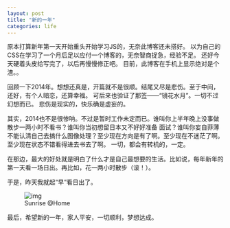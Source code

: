 ```yaml
---
layout: post
title: "新的一年"
categories: life
---
```

<div class="text-info">原本打算新年第一天开始重头开始学习JS的，无奈此博客还未搭好。
以为自己的CSS在学习了一个月后足以应付一个博客的，无奈智商捉急，经验不足。
还好今天硬着头皮给写完了，以后再慢慢修正吧。
目前，此博客在手机上显示绝对是个渣。。
</div>



回顾一下2014年。想想还真是，开篇就不是很顺。结尾又尽是悲伤。至于中间，还好，有个人暗恋，还算幸福。
可后来也验证了那签——“镜花水月”。一切不过幻想而已。
悲伤是现实的，快乐确是虚妄的。

其实，2014也不是很惨呐。不过是暂时工作未定而已。谁叫你上半年晚上没事做散步一两小时不看书？谁叫你当初想留日本又不好好准备
面试？谁叫你妄自菲薄不能认清自己去搞什么图像处理？至少现在方向是有了啊。至少现在不迷茫了啊。至少现在状态不错看得进去书去了啊。
一切，都会有转机的，一定。

在那边，最大的好处就是明白了什么才是自己最想要的生活。比如说，每年新年的第一天看一场日出。再比如，花一两小时散步（滚！）。

于是，昨天我就起“早”看日出了。

<figure>
    <img src="http://7sbqpj.com1.z0.glb.clouddn.com/sunrise1.jpg" alt="img">
    <figcaption>Sunrise @Home</figcaption>
</figure>

最后，希望新的一年，家人平安，一切顺利，梦想达成。
